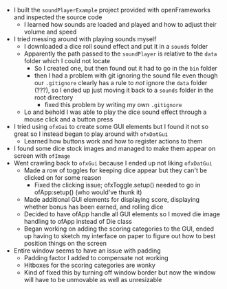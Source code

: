 * I built the `soundPlayerExample` project provided with openFrameworks and inspected the source code
    * I learned how sounds are loaded and played and how to adjust their volume and speed
* I tried messing around with playing sounds myself
    * I downloaded a dice roll sound effect and put it in a `sounds` folder
    * Apparently the path passed to the `soundPlayer` is relative to the `data` folder which I could not locate
        * So I created one, but then found out it had to go in the `bin` folder
        * then I had a problem with git ignoring the sound file even though our `.gitignore` clearly has a rule to _not_ ignore the `data` folder (???), so I ended up just moving it back to a `sounds` folder in the root directory
            * fixed this problem by writing my own `.gitignore`
    * Lo and behold I was able to play the dice sound effect through a mouse click and a button press
* I tried using `ofxGui` to create some GUI elements but I found it not so great so I instead began to play around with `ofxDatGui`
    * Learned how buttons work and how to register actions to them
* I found some dice stock images and managed to make them appear on screen with `ofImage`
* Went crawling back to `ofxGui` because I ended up not liking `ofxDatGui`
    * Made a row of toggles for keeping dice appear but they can't be clicked on for some reason
        * Fixed the clicking issue; ofxToggle.setup() needed to go in ofApp:setup() (who would've thunk it)
    * Made additional GUI elements for displaying score, displaying whether bonus has been earned, and rolling dice
    * Decided to have ofApp handle all GUI elements so I moved die image handling to ofApp instead of Die class
    * Began working on adding the scoring categories to the GUI, ended up having to sketch my interface on paper to figure out how to best position things on the screen
* Entire window seems to have an issue with padding
    * Padding factor I added to compensate not working
    * Hitboxes for the scoring categories are wonky
    * Kind of fixed this by turning off window border but now the window will have to be unmovable as well as unresizable
    

